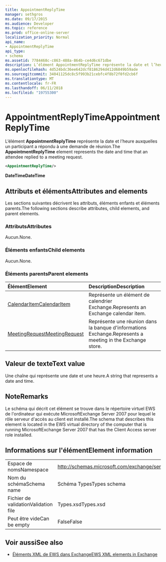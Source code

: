 ```yaml
---
title: AppointmentReplyTime
manager: sethgros
ms.date: 09/17/2015
ms.audience: Developer
ms.topic: reference
ms.prod: office-online-server
localization_priority: Normal
api_name:
- AppointmentReplyTime
api_type:
- schema
ms.assetid: 7784468c-c863-488a-864b-ce4d6c671dbe
description: L’élément AppointmentReplyTime représente la date et l’heure auxquelles un participant a répondu à une demande de réunion.
ms.openlocfilehash: 4d524bdc36ee642dcf8186294d412d6849b59ade
ms.sourcegitcommit: 34041125dc8c5f993b21cebfc4f8b72f0fd2cb6f
ms.translationtype: MT
ms.contentlocale: fr-FR
ms.lasthandoff: 06/11/2018
ms.locfileid: "19755300"
---
```

# <a name="appointmentreplytime"></a><span data-ttu-id="154e2-103">AppointmentReplyTime</span><span class="sxs-lookup"><span data-stu-id="154e2-103">AppointmentReplyTime</span></span>

<span data-ttu-id="154e2-104">L’élément **AppointmentReplyTime** représente la date et l’heure auxquelles un participant a répondu à une demande de réunion.</span><span class="sxs-lookup"><span data-stu-id="154e2-104">The **AppointmentReplyTime** element represents the date and time that an attendee replied to a meeting request.</span></span> 
  
```xml
<AppointmentReplyTime/>
```

 <span data-ttu-id="154e2-105">**DateTime**</span><span class="sxs-lookup"><span data-stu-id="154e2-105">**DateTime**</span></span>
## <a name="attributes-and-elements"></a><span data-ttu-id="154e2-106">Attributs et éléments</span><span class="sxs-lookup"><span data-stu-id="154e2-106">Attributes and elements</span></span>

<span data-ttu-id="154e2-107">Les sections suivantes décrivent les attributs, éléments enfants et éléments parents.</span><span class="sxs-lookup"><span data-stu-id="154e2-107">The following sections describe attributes, child elements, and parent elements.</span></span>
  
### <a name="attributes"></a><span data-ttu-id="154e2-108">Attributs</span><span class="sxs-lookup"><span data-stu-id="154e2-108">Attributes</span></span>

<span data-ttu-id="154e2-109">Aucun.</span><span class="sxs-lookup"><span data-stu-id="154e2-109">None.</span></span>
  
### <a name="child-elements"></a><span data-ttu-id="154e2-110">Éléments enfants</span><span class="sxs-lookup"><span data-stu-id="154e2-110">Child elements</span></span>

<span data-ttu-id="154e2-111">Aucun.</span><span class="sxs-lookup"><span data-stu-id="154e2-111">None.</span></span>
  
### <a name="parent-elements"></a><span data-ttu-id="154e2-112">Éléments parents</span><span class="sxs-lookup"><span data-stu-id="154e2-112">Parent elements</span></span>

|<span data-ttu-id="154e2-113">**Élément**</span><span class="sxs-lookup"><span data-stu-id="154e2-113">**Element**</span></span>|<span data-ttu-id="154e2-114">**Description**</span><span class="sxs-lookup"><span data-stu-id="154e2-114">**Description**</span></span>|
|:-----|:-----|
|[<span data-ttu-id="154e2-115">CalendarItem</span><span class="sxs-lookup"><span data-stu-id="154e2-115">CalendarItem</span></span>](calendaritem.md) <br/> |<span data-ttu-id="154e2-116">Représente un élément de calendrier Exchange.</span><span class="sxs-lookup"><span data-stu-id="154e2-116">Represents an Exchange calendar item.</span></span>  <br/> |
|[<span data-ttu-id="154e2-117">MeetingRequest</span><span class="sxs-lookup"><span data-stu-id="154e2-117">MeetingRequest</span></span>](meetingrequest.md) <br/> |<span data-ttu-id="154e2-118">Représente une réunion dans la banque d'informations Exchange.</span><span class="sxs-lookup"><span data-stu-id="154e2-118">Represents a meeting in the Exchange store.</span></span>  <br/> |
   
## <a name="text-value"></a><span data-ttu-id="154e2-119">Valeur de texte</span><span class="sxs-lookup"><span data-stu-id="154e2-119">Text value</span></span>

<span data-ttu-id="154e2-120">Une chaîne qui représente une date et une heure.</span><span class="sxs-lookup"><span data-stu-id="154e2-120">A string that represents a date and time.</span></span>
  
## <a name="remarks"></a><span data-ttu-id="154e2-121">Note</span><span class="sxs-lookup"><span data-stu-id="154e2-121">Remarks</span></span>

<span data-ttu-id="154e2-122">Le schéma qui décrit cet élément se trouve dans le répertoire virtuel EWS de l'ordinateur qui exécute MicrosoftExchange Server 2007 pour lequel le rôle serveur d'accès au client est installé.</span><span class="sxs-lookup"><span data-stu-id="154e2-122">The schema that describes this element is located in the EWS virtual directory of the computer that is running MicrosoftExchange Server 2007 that has the Client Access server role installed.</span></span>
  
## <a name="element-information"></a><span data-ttu-id="154e2-123">Informations sur l'élément</span><span class="sxs-lookup"><span data-stu-id="154e2-123">Element information</span></span>

|||
|:-----|:-----|
|<span data-ttu-id="154e2-124">Espace de noms</span><span class="sxs-lookup"><span data-stu-id="154e2-124">Namespace</span></span>  <br/> |http://schemas.microsoft.com/exchange/services/2006/types  <br/> |
|<span data-ttu-id="154e2-125">Nom du schéma</span><span class="sxs-lookup"><span data-stu-id="154e2-125">Schema name</span></span>  <br/> |<span data-ttu-id="154e2-126">Schéma Types</span><span class="sxs-lookup"><span data-stu-id="154e2-126">Types schema</span></span>  <br/> |
|<span data-ttu-id="154e2-127">Fichier de validation</span><span class="sxs-lookup"><span data-stu-id="154e2-127">Validation file</span></span>  <br/> |<span data-ttu-id="154e2-128">Types.xsd</span><span class="sxs-lookup"><span data-stu-id="154e2-128">Types.xsd</span></span>  <br/> |
|<span data-ttu-id="154e2-129">Peut être vide</span><span class="sxs-lookup"><span data-stu-id="154e2-129">Can be empty</span></span>  <br/> |<span data-ttu-id="154e2-130">False</span><span class="sxs-lookup"><span data-stu-id="154e2-130">False</span></span>  <br/> |
   
## <a name="see-also"></a><span data-ttu-id="154e2-131">Voir aussi</span><span class="sxs-lookup"><span data-stu-id="154e2-131">See also</span></span>

- [<span data-ttu-id="154e2-132">Éléments XML de EWS dans Exchange</span><span class="sxs-lookup"><span data-stu-id="154e2-132">EWS XML elements in Exchange</span></span>](ews-xml-elements-in-exchange.md)

